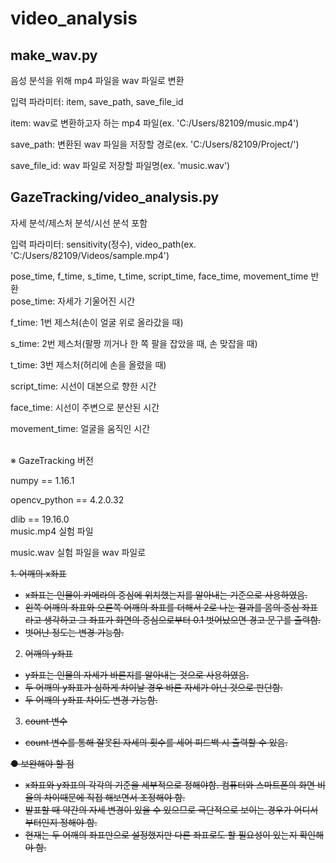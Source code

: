 # video_analysis


## make_wav.py
음성 분석을 위해 mp4 파일을 wav 파일로 변환

입력 파라미터: item, save_path, save_file_id

item: wav로 변환하고자 하는 mp4 파일(ex. 'C:/Users/82109/music.mp4')

save_path: 변환된 wav 파일을 저장할 경로(ex. 'C:/Users/82109/Project/')

save_file_id: wav 파일로 저장할 파일명(ex. 'music.wav')



## GazeTracking/video_analysis.py
자세 분석/제스처 분석/시선 분석 포함

입력 파라미터: sensitivity(정수), video_path(ex. 'C:/Users/82109/Videos/sample.mp4')

pose_time, f_time, s_time, t_time, script_time, face_time, movement_time 반환
<br/>
pose_time: 자세가 기울어진 시간

f_time: 1번 제스처(손이 얼굴 위로 올라갔을 때)

s_time: 2번 제스처(팔짱 끼거나 한 쪽 팔을 잡았을 때, 손 맞잡을 때)

t_time: 3번 제스처(허리에 손을 올렸을 때)

script_time: 시선이 대본으로 향한 시간

face_time: 시선이 주변으로 분산된 시간

movement_time: 얼굴을 움직인 시간


<br/>
※ GazeTracking 버전

numpy == 1.16.1

opencv_python == 4.2.0.32

dlib == 19.16.0
<br/>
music.mp4 실험 파일

music.wav 실험 파일을 wav 파일로 


<s>1. 어깨의 x좌표
- x좌표는 인물이 카메라의 중심에 위치했는지를 알아내는 기준으로 사용하였음.
- 왼쪽 어깨의 좌표와 오른쪽 어깨의 좌표를 더해서 2로 나눈 결과를 몸의 중심 좌표라고 생각하고 그 좌표가 화면의 중심으로부터 0.1 벗어났으면 경고 문구를 출력함.
- 벗어난 정도는 변경 가능함.

2. 어깨의 y좌표
- y좌표는 인물의 자세가 바른지를 알아내는 것으로 사용하였음.
- 두 어깨의 y좌표가 심하게 차이날 경우 바른 자세가 아닌 것으로 판단함.
- 두 어깨의 y좌표 차이도 변경 가능함.

3. count 변수
- count 변수를 통해 잘못된 자세의 횟수를 세어 피드백 시 출력할 수 있음.

● 보완해야 할 점
- x좌표와 y좌표의 각각의 기준을 세부적으로 정해야함. 컴퓨터와 스마트폰의 화면 비율의 차이때문에 직접 해보면서 조정해야 함.
- 발표할 때 약간의 자세 변경이 있을 수 있으므로 극단적으로 보이는 경우가 어디서부터인지 정해야 함.
- 현재는 두 어깨의 좌표만으로 설정했지만 다른 좌표로도 할 필요성이 있는지 확인해야 함.</s>
